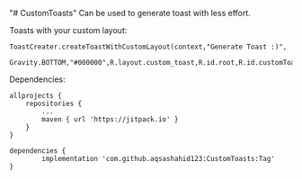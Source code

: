 "# CustomToasts" 
Can be used to generate toast with less effort.
 
 
 Toasts with your custom layout:
 
 	ToastCreater.createToastWithCustomLayout(context,"Generate Toast :)",
                   Gravity.BOTTOM,"#000000",R.layout.custom_toast,R.id.root,R.id.customToastText,true)
	
 
 Dependencies:
 
 	allprojects {
		repositories {
			...
			maven { url 'https://jitpack.io' }
		}
	}
	
 	dependencies {
	        implementation 'com.github.aqsashahid123:CustomToasts:Tag'
	}

